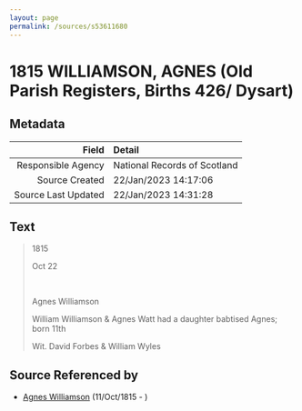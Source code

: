 ```yaml
---
layout: page
permalink: /sources/s53611680
---
```


# 1815 WILLIAMSON, AGNES (Old Parish Registers, Births 426/ Dysart)

## Metadata

Field | Detail
---:|:---
Responsible Agency | National Records of Scotland
Source Created | 22/Jan/2023 14:17:06
Source Last Updated | 22/Jan/2023 14:31:28

## Text

> 1815
>
> Oct 22
>
> <br/>
>
> Agnes Williamson
>
> William Williamson & Agnes Watt had a daughter babtised Agnes; born 11th
>
> Wit. David Forbes & William Wyles
>

## Source Referenced by

* [Agnes Williamson](../people/@35381484@-agnes-williamson-b1815-10-11-d.md) (11/Oct/1815 - )
